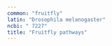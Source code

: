 ```yaml
---
common: "fruitfly"
latin: "Drosophila melanogaster"
ncbi: " 7227"
title: "Fruitfly pathways"
---
```

